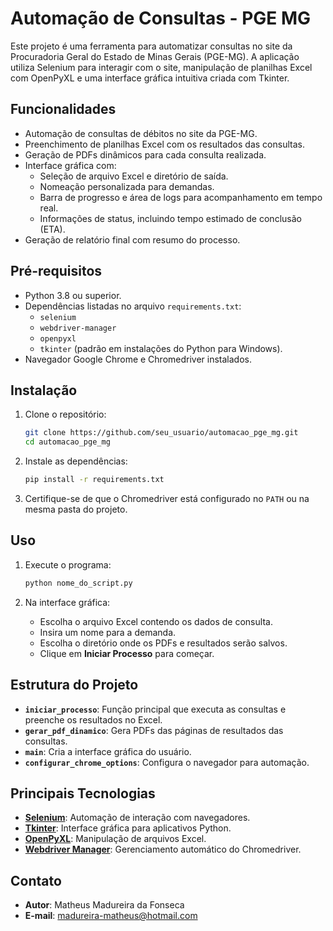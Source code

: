 # Automação de Consultas - PGE MG

Este projeto é uma ferramenta para automatizar consultas no site da Procuradoria Geral do Estado de Minas Gerais (PGE-MG). A aplicação utiliza Selenium para interagir com o site, manipulação de planilhas Excel com OpenPyXL e uma interface gráfica intuitiva criada com Tkinter.

## Funcionalidades
- Automação de consultas de débitos no site da PGE-MG.
- Preenchimento de planilhas Excel com os resultados das consultas.
- Geração de PDFs dinâmicos para cada consulta realizada.
- Interface gráfica com:
  - Seleção de arquivo Excel e diretório de saída.
  - Nomeação personalizada para demandas.
  - Barra de progresso e área de logs para acompanhamento em tempo real.
  - Informações de status, incluindo tempo estimado de conclusão (ETA).
- Geração de relatório final com resumo do processo.

## Pré-requisitos
- Python 3.8 ou superior.
- Dependências listadas no arquivo `requirements.txt`:
  - `selenium`
  - `webdriver-manager`
  - `openpyxl`
  - `tkinter` (padrão em instalações do Python para Windows).
- Navegador Google Chrome e Chromedriver instalados.

## Instalação

1. Clone o repositório:
   ```bash
   git clone https://github.com/seu_usuario/automacao_pge_mg.git
   cd automacao_pge_mg
   ```

2. Instale as dependências:
   ```bash
   pip install -r requirements.txt
   ```

3. Certifique-se de que o Chromedriver está configurado no `PATH` ou na mesma pasta do projeto.

## Uso

1. Execute o programa:
   ```bash
   python nome_do_script.py
   ```

2. Na interface gráfica:
   - Escolha o arquivo Excel contendo os dados de consulta.
   - Insira um nome para a demanda.
   - Escolha o diretório onde os PDFs e resultados serão salvos.
   - Clique em **Iniciar Processo** para começar.

## Estrutura do Projeto

- **`iniciar_processo`**: Função principal que executa as consultas e preenche os resultados no Excel.
- **`gerar_pdf_dinamico`**: Gera PDFs das páginas de resultados das consultas.
- **`main`**: Cria a interface gráfica do usuário.
- **`configurar_chrome_options`**: Configura o navegador para automação.

## Principais Tecnologias
- **[Selenium](https://www.selenium.dev/)**: Automação de interação com navegadores.
- **[Tkinter](https://docs.python.org/3/library/tkinter.html)**: Interface gráfica para aplicativos Python.
- **[OpenPyXL](https://openpyxl.readthedocs.io/)**: Manipulação de arquivos Excel.
- **[Webdriver Manager](https://github.com/SergeyPirogov/webdriver_manager)**: Gerenciamento automático do Chromedriver.

## Contato
- **Autor**: Matheus Madureira da Fonseca
- **E-mail**: madureira-matheus@hotmail.com
